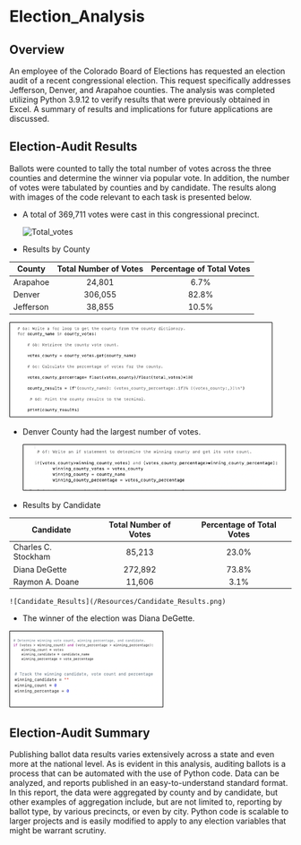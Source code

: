# Election_Analysis

## Overview

An employee of the Colorado Board of Elections has requested an election audit of a recent congressional election. This request specifically addresses Jefferson, Denver, and Arapahoe counties. The analysis was completed utilizing Python 3.9.12 to verify results that were previously obtained in Excel. A summary of results and implications for future applications are discussed.

## Election-Audit Results 

Ballots were counted to tally the total number of votes across the three counties and determine the winner via popular vote. In addition, the number of votes were tabulated by counties and by candidate. The results along with images of the code relevant to each task is presented below.

  -	A total of 369,711 votes were cast in this congressional precinct.
  
    <img width="469" alt="Total_votes" src="https://user-images.githubusercontent.com/108107856/178786805-642d591d-fe57-4eaf-a2ee-624f10c1be0c.png" width="50%" height="50%">

  
  -	Results by County
  
| County    | Total Number of Votes | Percentage of Total Votes | 
|-----------|:---------------------:|:-------------------------:|
| Arapahoe  |         24,801        |            6.7%           |
| Denver    |        306,055        |           82.8%           |
| Jefferson |         38,855        |           10.5%           |


     
   ![County Results](/Resources/County_Results.png)
      
  
  - Denver County had the largest number of votes.
  
  
      ![Largest County](/Resources/Largest_County.png)

  
  
  - Results by Candidate

| Candidate           | Total Number of Votes | Percentage of Total Votes |
|---------------------|:---------------------:|:-------------------------:|
| Charles C. Stockham |         85,213        |           23.0%           |
| Diana DeGette       |        272,892        |           73.8%           |
| Raymon A. Doane     |         11,606        |            3.1%           |


    ![Candidate_Results](/Resources/Candidate_Results.png)
       
    

  - The winner of the election was Diana DeGette.
  
   ![Winner](/Resources/Winner.png)

## Election-Audit Summary

Publishing ballot data results  varies extensively across a state and even more at the national level. As is evident in this analysis, auditing ballots is a process that can be automated with the use of Python code. Data can be analyzed, and reports published in an easy-to-understand standard format. In this report, the data were aggregated by county and by candidate, but other examples of aggregation include, but are not limited to, reporting by ballot type, by various precincts, or even by city. Python code is scalable to larger projects and is easily modified to apply to any election variables that might be warrant scrutiny.




